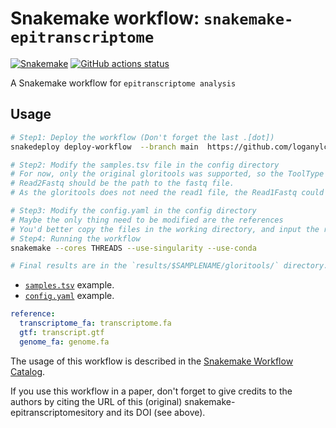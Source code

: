 # Snakemake workflow: `snakemake-epitranscriptome`

[![Snakemake](https://img.shields.io/badge/snakemake-≥6.3.0-brightgreen.svg)](https://snakemake.github.io)
[![GitHub actions status](https://github.com/loganylchen/snakemake-epitranscriptome/workflows/Tests/badge.svg?branch=main)](https://github.com/loganylchen/snakemake-epitranscriptome/actions?query=branch%3Amain+workflow%3ATests)


A Snakemake workflow for `epitranscriptome analysis`


## Usage

``` bash
# Step1: Deploy the workflow (Don't forget the last .[dot])
snakedeploy deploy-workflow  --branch main  https://github.com/loganylchen/snakemake-epitranscriptome .

# Step2: Modify the samples.tsv file in the config directory
# For now, only the original gloritools was supported, so the ToolType can only be gloritools.
# Read2Fastq should be the path to the fastq file.
# As the gloritools does not need the read1 file, the Read1Fastq could be leaved as empty

# Step3: Modify the config.yaml in the config directory
# Maybe the only thing need to be modified are the references
# You'd better copy the files in the working directory, and input the relative path to these files in the config.yaml file.
# Step4: Running the workflow 
snakemake --cores THREADS --use-singularity --use-conda  

# Final results are in the `results/$SAMPLENAME/gloritools/` directory.
```

- [`samples.tsv`](config/samples.tsv) example.
- [`config.yaml`](config/config.yaml) example.

```yaml
reference:
  transcriptome_fa: transcriptome.fa
  gtf: transcript.gtf
  genome_fa: genome.fa
```

The usage of this workflow is described in the [Snakemake Workflow Catalog](https://snakemake.github.io/snakemake-workflow-catalog/?usage=loganylchen%2Fsnakemake-epitranscriptome).

If you use this workflow in a paper, don't forget to give credits to the authors by citing the URL of this (original) snakemake-epitranscriptomesitory and its DOI (see above).

